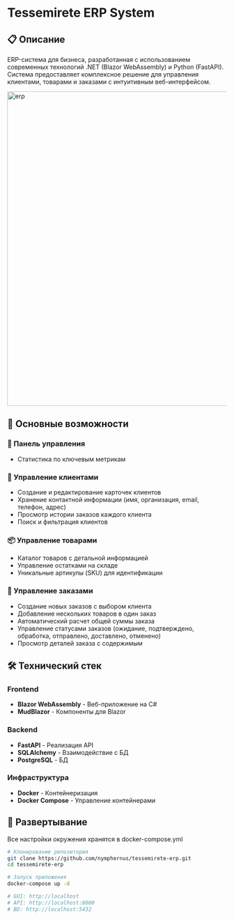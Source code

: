 # Tessemirete ERP System

## 📋 Описание

ERP-система для бизнеса, разработанная с использованием современных технологий .NET (Blazor WebAssembly) и Python (FastAPI). Система предоставляет комплексное решение для управления клиентами, товарами и заказами с интуитивным веб-интерфейсом.

<img width="1595" height="722" alt="erp" src="https://github.com/user-attachments/assets/16c93e6a-3a60-4bfc-ae5d-7a5f2db7ced1" />

## 🚀 Основные возможности

### 🔧 Панель управления
- Статистика по ключевым метрикам

### 👥 Управление клиентами
- Создание и редактирование карточек клиентов
- Хранение контактной информации (имя, организация, email, телефон, адрес)
- Просмотр истории заказов каждого клиента
- Поиск и фильтрация клиентов

### 📦 Управление товарами
- Каталог товаров с детальной информацией
- Управление остатками на складе
- Уникальные артикулы (SKU) для идентификации

### 🛒 Управление заказами
- Создание новых заказов с выбором клиента
- Добавление нескольких товаров в один заказ
- Автоматический расчет общей суммы заказа
- Управление статусами заказов (ожидание, подтверждено, обработка, отправлено, доставлено, отменено)
- Просмотр деталей заказа с содержимым

## 🛠 Технический стек

### Frontend
- **Blazor WebAssembly** - Веб-приложение на C#
- **MudBlazor** - Компоненты для Blazor

### Backend
- **FastAPI** - Реализация API
- **SQLAlchemy** - Взаимодействие с БД
- **PostgreSQL** - БД

### Инфраструктура
- **Docker** - Контейнеризация 
- **Docker Compose** - Управление контейнерами

## 🐳 Развертывание

Все настройки окружения хранятся в docker-compose.yml

```bash
# Клонирование репозитория
git clone https://github.com/nymphernus/tessemirete-erp.git
cd tessemirete-erp

# Запуск приложения
docker-compose up -d

# GUI: http://localhost
# API: http://localhost:8000
# BD: http://localhost:5432
```
